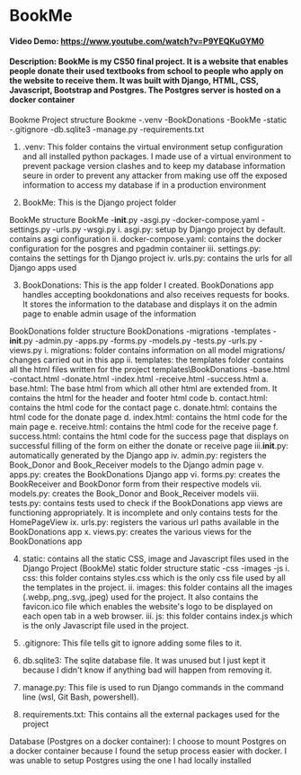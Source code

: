 # BookMe
#### Video Demo: https://www.youtube.com/watch?v=P9YEQKuGYM0
#### Description: BookMe is my CS50 final project. It is a website that enables people donate their used textbooks from school to people who apply on the website to receive them. It was built with Django, HTML, CSS, Javascript, Bootstrap and Postgres. The Postgres server is hosted on a docker container

Bookme Project structure
    Bookme
    -.venv
    -BookDonations
    -BookMe
    -static
    -.gitignore
    -db.sqlite3
    -manage.py
    -requirements.txt

1. .venv: This folder contains the virtual environment setup configuration and all installed python packages. I made use of a virtual environment to prevent package version clashes and to keep my database information seure in order to prevent any attacker from making use off the exposed information to access my database if in a production environment

2. BookMe: This is the Django project folder

BookMe structure
    BookMe
    -__init__.py
    -asgi.py
    -docker-compose.yaml
    -settings.py
    -urls.py
    -wsgi.py
i. asgi.py: setup by Django project by default. contains asgi configuration
ii. docker-compose.yaml: contains the docker configuration for the posgres and pgadmin container
iii. settings.py: contains the settings for th Django project
iv. urls.py: contains the urls for all Django apps used

3. BookDonations: This is the app folder I created. BookDonations app handles accepting bookdonations and also receives requests for books. It stores the information to the database and displays it on the admin page to enable admin usage of the information

BookDonations folder structure
    BookDonations
    -migrations
    -templates
    -__init__.py
    -admin.py
    -apps.py
    -forms.py
    -models.py
    -tests.py
    -urls.py
    -views.py
i. migrations: folder contains information on all model migrations/ changes carried out in this app
ii. templates: the templates folder contains all the html files written for the project
    templates\BookDonations
    -base.html
    -contact.html
    -donate.html
    -index.html
    -receive.html
    -success.html
a. base.html: The base html from which all other html are extended from. It contains the html for the header and footer html code
b. contact.html: contains the html code for the contact page
c. donate.html: contains the html code for the donate page
d. index.html: contains the html code for the main page
e. receive.html: contains the html code for the receive page
f. success.html: contains the html code for the success page that displays on successful filling of the form on either the donate or receive page
iii.__init__.py: automatically generated by the Django app
iv. admin.py: registers the Book_Donor and Book_Receiver models to the Django admin page
v. apps.py: creates the BookDonations Django app
vi. forms.py: creates the BookReceiver and BookDonor form from their respective models
vii. models.py: creates the Book_Donor and Book_Receiver models
viii. tests.py: contains tests used to check if the BookDonations app views are functioning appropriately. It is incomplete and only contains tests for the HomePageView
ix. urls.py: registers the various url paths available in the BookDonations app
x. views.py: creates the various views for the BookDonations app

4. static: contains all the static CSS, image and Javascript files used in the Django Project (BookMe)
static folder structure
    static
    -css
    -images
    -js
i. css: this folder contains styles.css which is the only css file used by all the templates in the project.
ii. images: this folder contains all the images (.webp,.png,.svg,.jpeg) used for the project. It also contains the favicon.ico file which enables the website's logo to be displayed on each open tab in a web browser.
iii. js: this folder contains index.js which is the only Javascript file used in the project.

5. .gitignore: This file tells git to ignore adding some files to it.

6. db.sqlite3: The sqlite database file. It was unused but I just kept it because I didn't know if anything bad will happen from removing it.

7. manage.py: This file is used to run Django commands in the command line (wsl, Git Bash, powershell).

8. requirements.txt: This contains all the external packages used for the project


Database (Postgres on a docker container):  I choose to mount Postgres on a docker container because I found the setup process easier with docker. I was unable to setup Postgres using the one I had locally installed



